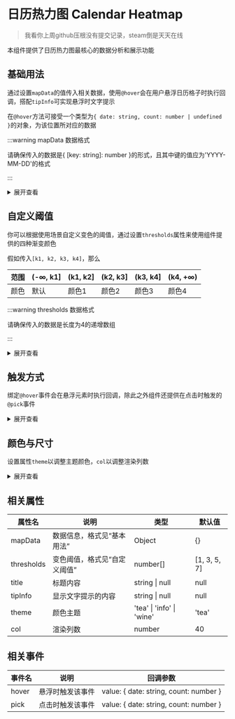 # 日历热力图 Calendar Heatmap

> 我看你上周github压根没有提交记录，steam倒是天天在线

本组件提供了日历热力图最核心的数据分析和展示功能

## 基础用法

通过设置`mapData`的值传入相关数据，使用`@hover`会在用户悬浮日历格子时执行回调，搭配`tipInfo`可实现悬浮时文字提示

在`@hover`方法可接受一个类型为`{ date: string, count: number | undefined }`的对象，为该位置所对应的数据

:::warning mapData 数据格式

请确保传入的数据是{ [key: string]: number }的形式，且其中键的值应为'YYYY-MM-DD'的格式

:::

<div class="card">
    <demo />
</div>

<details>
<summary>展开查看</summary>

:::code-group

```vue-vue [ TypeScript ]
<template>
    <t-calendar-heatmap :mapData="data" @hover="showInfo" title="github提交图" :tipInfo="msg" />
</template>

<script setup lang="ts">
import { ref } from 'vue'
const data: { [key: string]: number } = {
    {{ LIST1_FOR_MD[0] }}: 1,
    {{ LIST1_FOR_MD[1] }}: 2,
    {{ LIST1_FOR_MD[2] }}: 3,
    {{ LIST1_FOR_MD[3] }}: 4,
    {{ LIST1_FOR_MD[4] }}: 5,
    {{ LIST1_FOR_MD[5] }}: 6,
    {{ LIST1_FOR_MD[6] }}: 7,
    {{ LIST1_FOR_MD[7] }}: 8,
    {{ LIST1_FOR_MD[8] }}: 9,
    {{ LIST1_FOR_MD[9] }}: 10,
    {{ LIST1_FOR_MD[10] }}: 11,
    {{ LIST1_FOR_MD[11] }}: 12,
    {{ LIST1_FOR_MD[12] }}: 13
}
const msg = ref<string>('')
const showInfo = (v: { date: string; count: number | undefined }) => {
    msg.value = v['count'] ? `${v['date']}共有${v['count']}次贡献` : `${v['date']}没有贡献`
}
</script>
```

```vue-vue [ JavaScript ]
<template>
    <t-calendar-heatmap :mapData="data" @hover="showInfo" title="github提交图" :tipInfo="msg" />
</template>

<script setup>
import { ref } from 'vue'
const data = {
    {{ LIST1_FOR_MD[0] }}: 1,
    {{ LIST1_FOR_MD[1] }}: 2,
    {{ LIST1_FOR_MD[2] }}: 3,
    {{ LIST1_FOR_MD[3] }}: 4,
    {{ LIST1_FOR_MD[4] }}: 5,
    {{ LIST1_FOR_MD[5] }}: 6,
    {{ LIST1_FOR_MD[6] }}: 7,
    {{ LIST1_FOR_MD[7] }}: 8,
    {{ LIST1_FOR_MD[8] }}: 9,
    {{ LIST1_FOR_MD[9] }}: 10,
    {{ LIST1_FOR_MD[10] }}: 11,
    {{ LIST1_FOR_MD[11] }}: 12,
    {{ LIST1_FOR_MD[12] }}: 13
}
const msg = ref('')
const showInfo = v => {
    msg.value = v['count'] ? `${v['date']}共有${v['count']}次贡献` : `${v['date']}没有贡献`
}
</script>
```

:::

</details>

## 自定义阈值

你可以根据使用场景自定义变色的阈值，通过设置`thresholds`属性来使用组件提供的四种渐变颜色

假如传入`[k1, k2, k3, k4]`，那么

| 范围 | (-∞, k1] | (k1, k2] | (k2, k3] | (k3, k4] | (k4, +∞) |
| ---- | -------- | -------- | -------- | -------- | -------- |
| 颜色 | 默认     | 颜色1    | 颜色2    | 颜色3    | 颜色4    |

:::warning thresholds 数据格式

请确保传入的数据是长度为4的递增数组

:::

<div class="card">
    <thresholds />
</div>

<details>
<summary>展开查看</summary>

:::code-group

```vue-vue [ TypeScript ]
<template>
    <t-calendar-heatmap :mapData="data" :thresholds="thresholds" @hover="showInfo" title="降水量" :tipInfo="msg" />
</template>

<script setup lang="ts">
import { ref } from 'vue'
const thresholds: number[] = [100, 200, 300, 400]
const data: { [key: string]: number } = {
   {{ LIST2_FOR_MD[0] }}: 134,
   {{ LIST2_FOR_MD[1] }}: 27,
   {{ LIST2_FOR_MD[2] }}: 388,
   {{ LIST2_FOR_MD[3] }}: 400,
   {{ LIST2_FOR_MD[4] }}: 5,
   {{ LIST2_FOR_MD[5] }}: 610,
   {{ LIST2_FOR_MD[6] }}: 241,
   {{ LIST2_FOR_MD[7] }}: 238,
   {{ LIST2_FOR_MD[8] }}: 190,
   {{ LIST2_FOR_MD[9] }}: 10,
   {{ LIST2_FOR_MD[10] }}: 111,
   {{ LIST2_FOR_MD[11] }}: 120,
   {{ LIST2_FOR_MD[12] }}: 130
}
const msg = ref<string>('')
const showInfo = (v: { date: string; count: number | undefined }) => {
    msg.value = v['count'] ? `${v['date']}\n降水量：${v['count']}mm` : `${v['date']}\n无降水`
}
</script>
```

```vue-vue [ JavaScript ]
<template>
    <t-calendar-heatmap :mapData="data" :thresholds="thresholds" @hover="showInfo" title="降水量" :tipInfo="msg" />
</template>

<script setup>
import { ref } from 'vue'
const thresholds = [100, 200, 300, 400]
const data = {
    {{ LIST2_FOR_MD[0] }}: 134,
    {{ LIST2_FOR_MD[1] }}: 27,
    {{ LIST2_FOR_MD[2] }}: 388,
    {{ LIST2_FOR_MD[3] }}: 400,
    {{ LIST2_FOR_MD[4] }}: 5,
    {{ LIST2_FOR_MD[5] }}: 610,
    {{ LIST2_FOR_MD[6] }}: 241,
    {{ LIST2_FOR_MD[7] }}: 238,
    {{ LIST2_FOR_MD[8] }}: 190,
    {{ LIST2_FOR_MD[9] }}: 10,
    {{ LIST2_FOR_MD[10] }}: 111,
    {{ LIST2_FOR_MD[11] }}: 120,
    {{ LIST2_FOR_MD[12] }}: 130
}
const msg = ref('')
const showInfo = v => {
    msg.value = v['count'] ? `${v['date']}\n降水量：${v['count']}mm` : `${v['date']}\n无降水`
}
</script>
```

:::

</details>

## 触发方式

绑定`@hover`事件会在悬浮元素时执行回调，除此之外组件还提供在点击时触发的`@pick`事件

<div class="card">
    <pick />
</div>

<details>
<summary>展开查看</summary>

:::code-group

```vue-vue [ TypeScript ]
<template>
    <t-calendar-heatmap :mapData="data" @pick="logInfo" />
</template>

<script setup lang="ts">
const data: { [key: string]: number } = {
    {{ LIST1_FOR_MD[0] }}: 1,
    {{ LIST1_FOR_MD[1] }}: 2,
    {{ LIST1_FOR_MD[2] }}: 3,
    {{ LIST1_FOR_MD[3] }}: 4,
    {{ LIST1_FOR_MD[4] }}: 5,
    {{ LIST1_FOR_MD[5] }}: 6,
    {{ LIST1_FOR_MD[6] }}: 7,
    {{ LIST1_FOR_MD[7] }}: 8,
    {{ LIST1_FOR_MD[8] }}: 9,
    {{ LIST1_FOR_MD[9] }}: 10,
    {{ LIST1_FOR_MD[10] }}: 11,
    {{ LIST1_FOR_MD[11] }}: 12,
    {{ LIST1_FOR_MD[12] }}: 13
}
const logInfo = (v: { date: string, count: number | undefined }) => {
    console.log(v)
}
</script>
```

```vue-vue [ JavaScript ]
<template>
    <t-calendar-heatmap :mapData="data" @pick="logInfo" />
</template>

<script setup>
const data = {
    {{ LIST1_FOR_MD[0] }}: 1,
    {{ LIST1_FOR_MD[1] }}: 2,
    {{ LIST1_FOR_MD[2] }}: 3,
    {{ LIST1_FOR_MD[3] }}: 4,
    {{ LIST1_FOR_MD[4] }}: 5,
    {{ LIST1_FOR_MD[5] }}: 6,
    {{ LIST1_FOR_MD[6] }}: 7,
    {{ LIST1_FOR_MD[7] }}: 8,
    {{ LIST1_FOR_MD[8] }}: 9,
    {{ LIST1_FOR_MD[9] }}: 10,
    {{ LIST1_FOR_MD[10] }}: 11,
    {{ LIST1_FOR_MD[11] }}: 12,
    {{ LIST1_FOR_MD[12] }}: 13
}
const logInfo = v => {
    console.log(v)
}
</script>
```

:::

</details>

## 颜色与尺寸

设置属性`theme`以调整主题颜色，`col`以调整渲染列数

<div class="card">
    <appearance />
</div>

<details>
<summary>展开查看</summary>

:::code-group

```vue-vue [ TypeScript ]
<template>
    <t-calendar-heatmap :mapData="data" theme="info" :col="45" />
    <t-calendar-heatmap :mapData="data" theme="wine" :col="10" />
</template>

<script setup lang="ts">
const data: { [key: string]: number } = {
    {{ LIST1_FOR_MD[0] }}: 1,
    {{ LIST1_FOR_MD[1] }}: 2,
    {{ LIST1_FOR_MD[2] }}: 3,
    {{ LIST1_FOR_MD[3] }}: 4,
    {{ LIST1_FOR_MD[4] }}: 5,
    {{ LIST1_FOR_MD[5] }}: 6,
    {{ LIST1_FOR_MD[6] }}: 7,
    {{ LIST1_FOR_MD[7] }}: 8,
    {{ LIST1_FOR_MD[8] }}: 9,
    {{ LIST1_FOR_MD[9] }}: 10,
    {{ LIST1_FOR_MD[10] }}: 11,
    {{ LIST1_FOR_MD[11] }}: 12,
    {{ LIST1_FOR_MD[12] }}: 13
}
</script>
```

```vue-vue [ JavaScript ]
<template>
    <t-calendar-heatmap :mapData="data" theme="info" :col="45" />
    <t-calendar-heatmap :mapData="data" theme="wine" :col="10" />
</template>

<script setup>
const data = {
    {{ LIST1_FOR_MD[0] }}: 1,
    {{ LIST1_FOR_MD[1] }}: 2,
    {{ LIST1_FOR_MD[2] }}: 3,
    {{ LIST1_FOR_MD[3] }}: 4,
    {{ LIST1_FOR_MD[4] }}: 5,
    {{ LIST1_FOR_MD[5] }}: 6,
    {{ LIST1_FOR_MD[6] }}: 7,
    {{ LIST1_FOR_MD[7] }}: 8,
    {{ LIST1_FOR_MD[8] }}: 9,
    {{ LIST1_FOR_MD[9] }}: 10,
    {{ LIST1_FOR_MD[10] }}: 11,
    {{ LIST1_FOR_MD[11] }}: 12,
    {{ LIST1_FOR_MD[12] }}: 13
}
</script>
```

:::

</details>

## 相关属性

| 属性名     | 说明                         | 类型                      | 默认值       |
| ---------- | ---------------------------- | ------------------------- | ------------ |
| mapData    | 数据信息，格式见“基本用法”   | Object                    | {}           |
| thresholds | 变色阈值，格式见“自定义阈值” | number[]                  | [1, 3, 5, 7] |
| title      | 标题内容                     | string \| null            | null         |
| tipInfo    | 显示文字提示的内容           | string \| null            | null         |
| theme      | 颜色主题                     | 'tea' \| 'info' \| 'wine' | 'tea'        |
| col        | 渲染列数                     | number                    | 40           |

## 相关事件

| 事件名 | 说明             | 回调参数                                |
| ------ | ---------------- | --------------------------------------- |
| hover  | 悬浮时触发该事件 | value: \{ date: string, count: number } |
| pick   | 点击时触发该事件 | value: \{ date: string, count: number } |

<script setup>
import demo from './example/demo.vue'
import thresholds from './example/thresholds.vue'
import pick from './example/pick.vue'
import appearance from './example/appearance.vue'
import {LIST1_FOR_MD, LIST2_FOR_MD} from './get-date-list'
</script>
